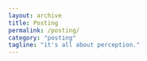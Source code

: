 ```yaml
---
layout: archive
title: Posting
permalink: /posting/
category: "posting"
tagline: "it's all about perception."
---
```

